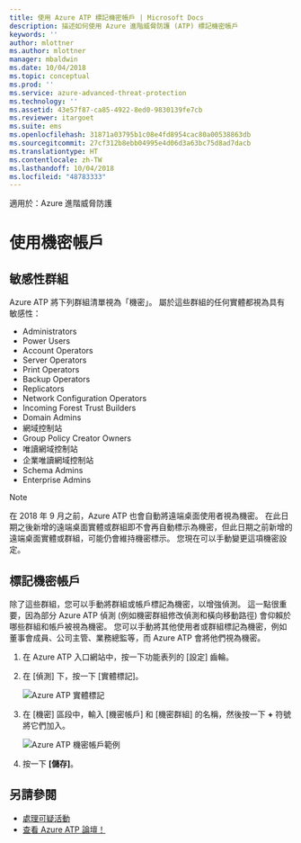 ```yaml
---
title: 使用 Azure ATP 標記機密帳戶 | Microsoft Docs
description: 描述如何使用 Azure 進階威脅防護 (ATP) 標記機密帳戶
keywords: ''
author: mlottner
ms.author: mlottner
manager: mbaldwin
ms.date: 10/04/2018
ms.topic: conceptual
ms.prod: ''
ms.service: azure-advanced-threat-protection
ms.technology: ''
ms.assetid: 43e57f87-ca85-4922-8ed0-9830139fe7cb
ms.reviewer: itargoet
ms.suite: ems
ms.openlocfilehash: 31871a03795b1c08e4fd8954cac80a00538863db
ms.sourcegitcommit: 27cf312b8ebb04995e4d06d3a63bc75d8ad7dacb
ms.translationtype: HT
ms.contentlocale: zh-TW
ms.lasthandoff: 10/04/2018
ms.locfileid: "48783333"
---
```

適用於：Azure 進階威脅防護



# <a name="working-with-sensitive-accounts"></a>使用機密帳戶

## <a name="sensitive-groups"></a>敏感性群組

Azure ATP 將下列群組清單視為「機密」。 屬於這些群組的任何實體都視為具有敏感性：

-   Administrators
-   Power Users
-   Account Operators
-   Server Operators
-   Print Operators
-   Backup Operators
-   Replicators
-   Network Configuration Operators 
-   Incoming Forest Trust Builders
-   Domain Admins
-   網域控制站
-   Group Policy Creator Owners 
-   唯讀網域控制站 
-   企業唯讀網域控制站 
-   Schema Admins 
-   Enterprise Admins

 > [!NOTE]
 > 在 2018 年 9 月之前，Azure ATP 也會自動將遠端桌面使用者視為機密。 在此日期之後新增的遠端桌面實體或群組即不會再自動標示為機密，但此日期之前新增的遠端桌面實體或群組，可能仍會維持機密標示。 您現在可以手動變更這項機密設定。  

## <a name="tagging-sensitive-accounts"></a>標記機密帳戶

除了這些群組，您可以手動將群組或帳戶標記為機密，以增強偵測。 這一點很重要，因為部分 Azure ATP 偵測 (例如機密群組修改偵測和橫向移動路徑) 會仰賴於哪些群組和帳戶被視為機密。 您可以手動將其他使用者或群組標記為機密，例如董事會成員、公司主管、業務總監等，而 Azure ATP 會將他們視為機密。

1.  在 Azure ATP 入口網站中，按一下功能表列的 [設定] 齒輪。

2.  在 [偵測] 下，按一下 [實體標記]。

    ![Azure ATP 實體標記](media/entity-tags.png)

3.  在 [機密] 區段中，輸入 [機密帳戶] 和 [機密群組] 的名稱，然後按一下 **+** 符號將它們加入。

    ![Azure ATP 機密帳戶範例](media/sensitive-account-sample.png)

4. 按一下 **[儲存]**。

    
## <a name="see-also"></a>另請參閱

- [處理可疑活動](working-with-suspicious-activities.md)
- [查看 Azure ATP 論壇！](https://aka.ms/azureatpcommunity)